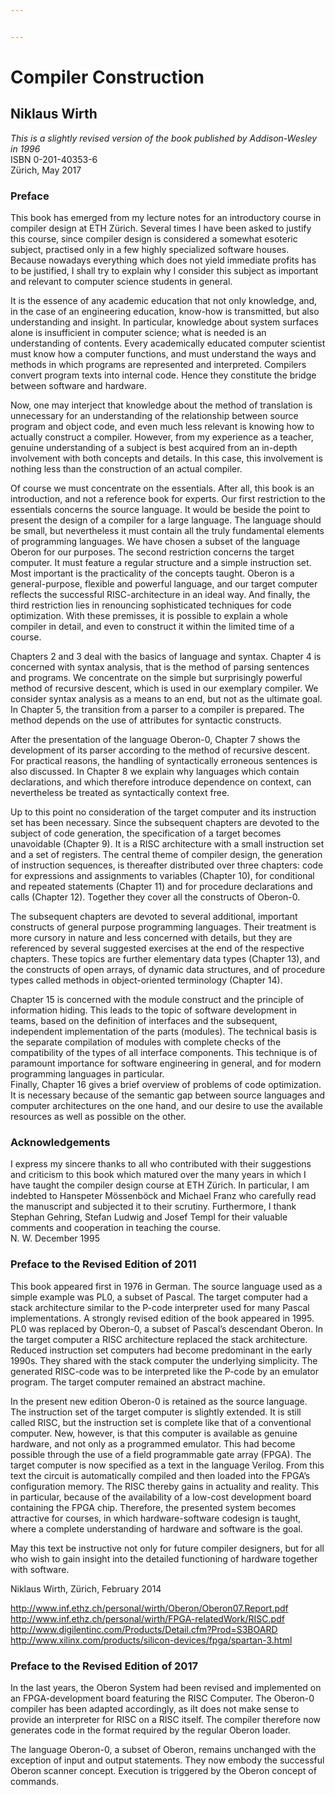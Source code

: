 ```yaml
---


---
```


<h1 id="compiler-construction">Compiler Construction</h1>
<h2 id="niklaus-wirth">Niklaus Wirth</h2>
<p><em>This is a slightly revised version of the book published by Addison-Wesley in 1996</em><br>
ISBN 0-201-40353-6<br>
Zürich, May 2017</p>
<h3 id="preface">Preface</h3>
<p>This book has emerged from my lecture notes for an introductory course in compiler design at ETH Zürich. Several times I have been asked to justify this course, since compiler design is considered a somewhat esoteric subject, practised only in a few highly specialized software houses. Because nowadays everything which does not yield immediate profits has to be justified, I shall try to explain why I consider this subject as important and relevant to computer science students in general.</p>
<p>It is the essence of any academic education that not only knowledge, and, in the case of an engineering education, know-how is transmitted, but also understanding and insight. In particular, knowledge about system surfaces alone is insufficient in computer science; what is needed is an understanding of contents. Every academically educated computer scientist must know how a computer functions, and must understand the ways and methods in which programs are represented and interpreted. Compilers convert program texts into internal code. Hence they constitute the bridge between software and hardware.</p>
<p>Now, one may interject that knowledge about the method of  translation is unnecessary for an understanding of the relationship between source program and object code, and even much less relevant is knowing how to actually construct a compiler. However, from my experience as a teacher, genuine understanding of a subject is best acquired from an in-depth involvement with both concepts and details. In this case, this involvement is nothing less than the construction of an actual compiler.</p>
<p>Of course we must concentrate on the essentials. After all, this book is an introduction, and not a reference book for experts. Our first restriction to the essentials concerns the source language. It would be beside the point to present the design of a compiler for a large language. The language should be small, but nevertheless it must contain all the truly fundamental elements of programming languages. We have chosen a subset of the language Oberon for our purposes. The second restriction concerns the target computer. It must feature a regular structure and a simple instruction set. Most important is the practicality of the concepts taught. Oberon is a general-purpose, flexible and powerful language, and our target computer reflects the successful RISC-architecture in an ideal way. And finally, the third restriction lies in renouncing sophisticated techniques for code optimization. With these premisses, it is possible to explain a whole compiler in detail, and even to construct it within the limited time of a course.</p>
<p>Chapters 2 and 3 deal with the basics of language and syntax. Chapter 4 is concerned with syntax analysis, that is the method of parsing sentences and programs. We concentrate on the simple but surprisingly powerful method of recursive descent, which is used in our exemplary compiler. We consider syntax analysis as a means to an end, but not as the ultimate goal. In Chapter 5, the transition from a parser to a compiler is prepared. The method depends on the use of attributes for syntactic constructs.</p>
<p>After the presentation of the language Oberon-0, Chapter 7 shows the development of its parser according to the method of recursive descent. For practical reasons, the handling of syntactically erroneous sentences is also discussed. In Chapter 8 we explain why languages which contain declarations, and which therefore introduce dependence on context, can nevertheless be treated as syntactically context free.</p>
<p>Up to this point no consideration of the target computer and its instruction set has been necessary. Since the subsequent chapters are devoted to the subject of code generation, the specification of a target becomes unavoidable (Chapter 9). It is a RISC architecture with a small instruction set and a set of registers. The central theme of compiler design, the generation of instruction sequences, is thereafter distributed over three chapters: code for expressions and assignments to variables (Chapter 10), for conditional and repeated statements (Chapter 11) and for procedure declarations and calls (Chapter 12). Together they cover all the constructs of Oberon-0.</p>
<p>The subsequent chapters are devoted to several additional, important constructs of general purpose programming languages. Their treatment is more cursory in nature and less concerned with details, but they are referenced by several suggested exercises at the end of the respective chapters. These topics are further elementary data types (Chapter 13), and the constructs of open arrays, of dynamic data structures, and of procedure types called methods in object-oriented terminology (Chapter 14).</p>
<p>Chapter 15 is concerned with the module construct and the principle of information hiding. This leads to the topic of software development in teams, based on the definition of interfaces and the subsequent, independent implementation of the parts (modules). The technical basis is the separate compilation of modules with complete checks of the compatibility of the types of all interface components. This technique is of paramount importance for software engineering in general, and for modern programming languages in particular.<br>
Finally, Chapter 16 gives a brief overview of problems of code optimization. It is necessary because of the semantic gap between source languages and computer architectures on the one hand, and our desire to use the available resources as well as possible on the other.</p>
<h3 id="acknowledgements">Acknowledgements</h3>
<p>I express my sincere thanks to all who contributed with their suggestions and criticism to this book which matured over the many years in which I have taught the compiler design course at ETH Zürich. In particular, I am indebted to Hanspeter Mössenböck and Michael Franz who carefully read the manuscript and subjected it to their scrutiny. Furthermore, I thank Stephan Gehring, Stefan Ludwig and Josef Templ for their valuable comments and cooperation in teaching the course.<br>
N. W. December 1995</p>
<h3 id="preface-to-the-revised-edition-of-2011">Preface to the Revised Edition of 2011</h3>
<p>This book appeared first in 1976 in German. The source language used as a simple example was PL0, a subset of Pascal. The target computer had a stack architecture similar to the P-code interpreter used for many Pascal implementations. A strongly revised edition of the book appeared in 1995. PL0 was replaced by Oberon-0, a subset of Pascal’s descendant Oberon. In the target computer a RISC architecture replaced the stack architecture. Reduced instruction set computers had become predominant in the early 1990s. They shared with the stack computer the underlying simplicity. The generated RISC-code was to be interpreted like the P-code by an emulator program. The target computer remained an abstract machine.</p>
<p>In the present new edition Oberon-0 is retained as the source language. The instruction set of the target computer is slightly extended. It is still called RISC, but the instruction set is complete like that of a conventional computer. New, however, is that this computer is available as genuine hardware, and not only as a programmed emulator. This had become possible through the use of a field programmable gate array (FPGA). The target computer is now specified as a text in the language Verilog. From this text the circuit is automatically compiled and then loaded into the FPGA’s configuration memory. The RISC thereby gains in actuality and reality. This in particular, because of the availability of a low-cost development board containing the FPGA chip. Therefore, the presented system becomes attractive for courses, in which hardware-software codesign is taught, where a complete understanding of hardware and software is the goal.</p>
<p>May this text be instructive not only for future compiler designers, but for all who wish to gain insight into the detailed functioning of hardware together with software.</p>
<p>Niklaus Wirth, Zürich, February 2014</p>
<p><a href="http://www.inf.ethz.ch/personal/wirth/Oberon/Oberon07.Report.pdf">http://www.inf.ethz.ch/personal/wirth/Oberon/Oberon07.Report.pdf</a><br>
<a href="http://www.inf.ethz.ch/personal/wirth/FPGA-relatedWork/RISC.pdf">http://www.inf.ethz.ch/personal/wirth/FPGA-relatedWork/RISC.pdf</a><br>
<a href="http://www.digilentinc.com/Products/Detail.cfm?Prod=S3BOARD">http://www.digilentinc.com/Products/Detail.cfm?Prod=S3BOARD</a><br>
<a href="http://www.xilinx.com/products/silicon-devices/fpga/spartan-3.html">http://www.xilinx.com/products/silicon-devices/fpga/spartan-3.html</a></p>
<h3 id="preface-to-the-revised-edition-of-2017">Preface to the Revised Edition of 2017</h3>
<p>In the last years, the Oberon System had been revised and implemented on an FPGA-development board featuring the RISC Computer. The Oberon-0 compiler has been adapted accordingly, as iIt does not make sense to provide an interpreter for RISC on a RISC itself. The compiler therefore now generates code in the format required by the regular Oberon loader.</p>
<p>The language Oberon-0, a subset of Oberon, remains unchanged with the exception of input and output statements. They now embody the successful Oberon scanner concept. Execution is triggered by the Oberon concept of commands.</p>

